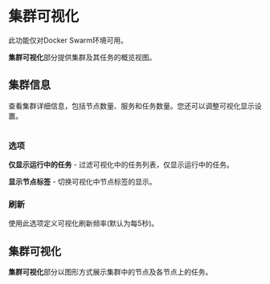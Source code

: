 # 集群可视化

此功能仅对Docker Swarm环境可用。

**集群可视化**部分提供集群及其任务的概览视图。

## 集群信息

查看集群详细信息，包括节点数量、服务和任务数量。您还可以调整可视化显示设置。

<figure><img src="../..//assets/2.15-docker_swarm_cluster_visualizer.png" alt=""><figcaption></figcaption></figure>

### 选项

**仅显示运行中的任务** - 过滤可视化中的任务列表，仅显示运行中的任务。

**显示节点标签** - 切换可视化中节点标签的显示。

### 刷新

使用此选项定义可视化刷新频率(默认为每5秒)。

## 集群可视化

**集群可视化**部分以图形方式展示集群中的节点及各节点上的任务。

<figure><img src="../..//assets/2.15-docker_swarm_cluster_info.png" alt=""><figcaption></figcaption></figure>
